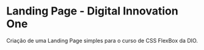 # Landing Page - Digital Innovation One

Criação de uma Landing Page simples para o curso de CSS FlexBox da DIO.
